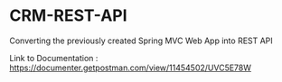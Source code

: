 # CRM-REST-API
Converting the previously created Spring MVC Web App into REST API

Link to Documentation : 
https://documenter.getpostman.com/view/11454502/UVC5E78W

